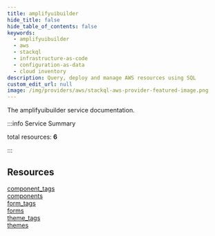 ```yaml
---
title: amplifyuibuilder
hide_title: false
hide_table_of_contents: false
keywords:
  - amplifyuibuilder
  - aws
  - stackql
  - infrastructure-as-code
  - configuration-as-data
  - cloud inventory
description: Query, deploy and manage AWS resources using SQL
custom_edit_url: null
image: /img/providers/aws/stackql-aws-provider-featured-image.png
---
```


The amplifyuibuilder service documentation.

:::info Service Summary

<div class="row">
<div class="providerDocColumn">
<span>total resources:&nbsp;<b>6</b></span><br />
</div>
</div>

:::

## Resources
<div class="row">
<div class="providerDocColumn">
<a href="/providers/aws/amplifyuibuilder/component_tags/">component_tags</a><br />
<a href="/providers/aws/amplifyuibuilder/components/">components</a><br />
<a href="/providers/aws/amplifyuibuilder/form_tags/">form_tags</a>
</div>
<div class="providerDocColumn">
<a href="/providers/aws/amplifyuibuilder/forms/">forms</a><br />
<a href="/providers/aws/amplifyuibuilder/theme_tags/">theme_tags</a><br />
<a href="/providers/aws/amplifyuibuilder/themes/">themes</a>
</div>
</div>